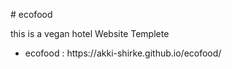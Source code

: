  ﻿# ecofood
<p>this is a vegan hotel Website Templete</p>
<ul>
 <li>ecofood : https://akki-shirke.github.io/ecofood/</li>
</ul>
